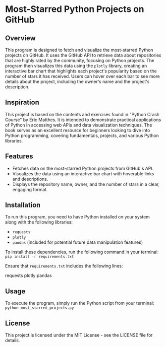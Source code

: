 # Most-Starred Python Projects on GitHub

## Overview

This program is designed to fetch and visualize the most-starred Python projects on GitHub. It uses the GitHub API to retrieve data about repositories that are highly rated by the community, focusing on Python projects. The program then visualizes this data using the `plotly` library, creating an interactive bar chart that highlights each project's popularity based on the number of stars it has received. Users can hover over each bar to see more details about the project, including the owner's name and the project's description.

## Inspiration

This project is based on the contents and exercises found in "Python Crash Course" by Eric Matthes. It is intended to demonstrate practical applications of Python in accessing web APIs and data visualization techniques. The book serves as an excellent resource for beginners looking to dive into Python programming, covering fundamentals, projects, and various Python libraries.

## Features

- Fetches data on the most-starred Python projects from GitHub's API.
- Visualizes the data using an interactive bar chart with hoverable links and descriptions.
- Displays the repository name, owner, and the number of stars in a clear, engaging format.

## Installation

To run this program, you need to have Python installed on your system along with the following libraries:

- `requests`
- `plotly`
- `pandas` (included for potential future data manipulation features)

To install these dependencies, run the following command in your terminal:
`pip install -r requirements.txt`

Ensure that `requirements.txt` includes the following lines:

requests
plotly
pandas


## Usage

To execute the program, simply run the Python script from your terminal:
`python most_starred_projects.py`

## License

This project is licensed under the MIT License - see the LICENSE file for details.
